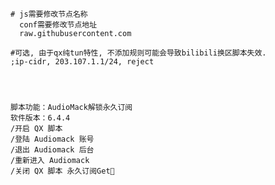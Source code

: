     # js需要修改节点名称
      conf需要修改节点地址
      raw.githubusercontent.com

    #可选, 由于qx纯tun特性, 不添加规则可能会导致bilibili换区脚本失效.
    ;ip-cidr, 203.107.1.1/24, reject




    脚本功能：AudioMack解锁永久订阅
    软件版本：6.4.4
    /开启 QX 脚本
    /登陆 Audiomack 账号
    /退出 Audiomack 后台
    /重新进入 Audiomack
    /关闭 QX 脚本 永久订阅Get🎉

